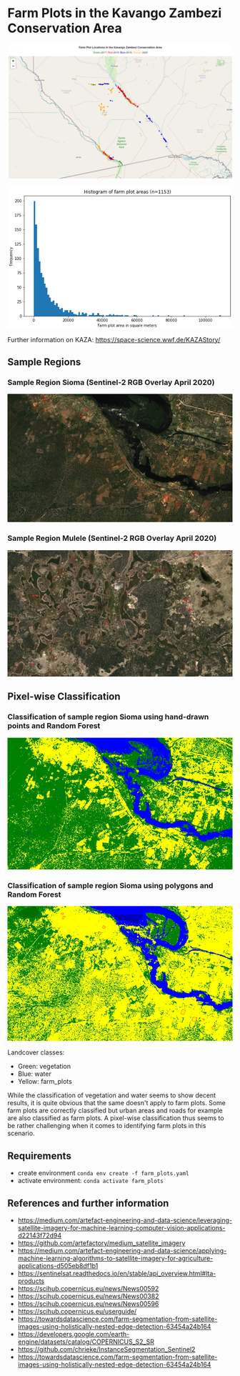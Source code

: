 # Farm Plots in the Kavango Zambezi Conservation Area

![Farm Plots Fixed Locations in the Kavango Zambezi Conservation Area by Year](visualizations/farm_plots_fixed_locations_by_year.png 'Farm Plots Fixed Locations in the Kavango Zambezi Conservation Area by Year')

![Histogram of Farm Plot Areas](visualizations/farm_plots_fixed_areas_histogram.png 'Histogram of Farm Plot Areas')

Further information on KAZA: https://space-science.wwf.de/KAZAStory/

## Sample Regions

### Sample Region Sioma (Sentinel-2 RGB Overlay April 2020)

![Sample Region Sioma](visualizations/sample_region_sioma.png 'Sample Region Sioma')

### Sample Region Mulele (Sentinel-2 RGB Overlay April 2020)

![Sample Region Mulele](visualizations/sample_region_mulele.png 'Sample Region Mulele')

## Pixel-wise Classification

### Classification of sample region Sioma using hand-drawn points and Random Forest

![Classification Sioma using hand-drawn points](visualizations/classification_sioma_using_hand_drawn_points.png 'Classification Sioma using hand-drawn points')

### Classification of sample region Sioma using polygons and Random Forest

![Classification Sioma using polygons](visualizations/classification_sioma_using_polygons.png 'Classification Sioma using polygons')

Landcover classes:

- Green: vegetation
- Blue: water
- Yellow: farm_plots

While the classification of vegetation and water seems to show decent results, it is quite obvious that the same doesn't apply to farm plots. Some farm plots are correctly classified but urban areas and roads for example are also classified as farm plots. A pixel-wise classification thus seems to be rather challenging when it comes to identifying farm plots in this scenario.

## Requirements

- create environment `conda env create -f farm_plots.yaml`
- activate environment: `conda activate farm_plots`

## References and further information

- https://medium.com/artefact-engineering-and-data-science/leveraging-satellite-imagery-for-machine-learning-computer-vision-applications-d22143f72d94
- https://github.com/artefactory/medium_satellite_imagery
- https://medium.com/artefact-engineering-and-data-science/applying-machine-learning-algorithms-to-satellite-imagery-for-agriculture-applications-d505eb8df1b1
- https://sentinelsat.readthedocs.io/en/stable/api_overview.html#lta-products
- https://scihub.copernicus.eu/news/News00592
- https://scihub.copernicus.eu/news/News00382
- https://scihub.copernicus.eu/news/News00596
- https://scihub.copernicus.eu/userguide/
- https://towardsdatascience.com/farm-segmentation-from-satellite-images-using-holistically-nested-edge-detection-63454a24b164
- https://developers.google.com/earth-engine/datasets/catalog/COPERNICUS_S2_SR
- https://github.com/chrieke/InstanceSegmentation_Sentinel2
- https://towardsdatascience.com/farm-segmentation-from-satellite-images-using-holistically-nested-edge-detection-63454a24b164
